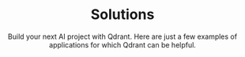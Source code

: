 ---
title: Solutions
section_title: Use Cases and Examples For <span>Your Business</span>
subtitle:  Build your next AI project with Qdrant. Here are just a few examples of applications for which Qdrant can be helpful.
description: Tasks and Problems solved with Qdrant
---